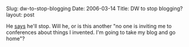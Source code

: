 Slug: dw-to-stop-blogging
Date: 2006-03-14
Title: DW to stop blogging?
layout: post

He [says](http://www.scripting.com/2006/03/13.html#whyIWillStopBlogging) he&#39;ll stop. Will he, or is this another &quot;no one is inviting me to conferences about things I invented. I&#39;m going to take my blog and go home&quot;?
